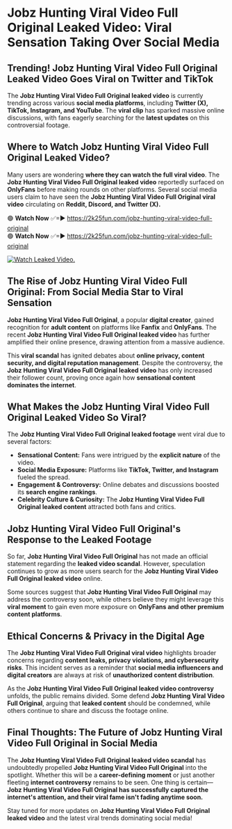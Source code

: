 # Jobz Hunting Viral Video Full Original Leaked Video: Viral Sensation Taking Over Social Media

## **Trending! Jobz Hunting Viral Video Full Original Leaked Video Goes Viral on Twitter and TikTok**
The **Jobz Hunting Viral Video Full Original leaked video** is currently trending across various **social media platforms**, including **Twitter (X), TikTok, Instagram, and YouTube**. The **viral clip** has sparked massive online discussions, with fans eagerly searching for the **latest updates** on this controversial footage.

## **Where to Watch Jobz Hunting Viral Video Full Original Leaked Video?**
Many users are wondering **where they can watch the full viral video**. The **Jobz Hunting Viral Video Full Original leaked video** reportedly surfaced on **OnlyFans** before making rounds on other platforms. Several social media users claim to have seen the **Jobz Hunting Viral Video Full Original viral video** circulating on **Reddit, Discord, and Twitter (X).**

🟢 **Watch Now** ✅=► https://2k25fun.com/jobz-hunting-viral-video-full-original  
🟢 **Watch Now** ✅=► https://2k25fun.com/jobz-hunting-viral-video-full-original  

[![Watch Leaked Video.](https://miro.medium.com/v2/resize:fit:828/format:webp/1*cilzJN44JGOrTw9NJCrNHA.gif "Watch Leaked Video")](https://2k25fun.com/jobz-hunting-viral-video-full-original)

## **The Rise of Jobz Hunting Viral Video Full Original: From Social Media Star to Viral Sensation**
**Jobz Hunting Viral Video Full Original**, a popular **digital creator**, gained recognition for **adult content** on platforms like **Fanfix** and **OnlyFans**. The recent **Jobz Hunting Viral Video Full Original leaked video** has further amplified their online presence, drawing attention from a massive audience.

This **viral scandal** has ignited debates about **online privacy, content security, and digital reputation management**. Despite the controversy, the **Jobz Hunting Viral Video Full Original leaked video** has only increased their follower count, proving once again how **sensational content dominates the internet**.

## **What Makes the Jobz Hunting Viral Video Full Original Leaked Video So Viral?**
The **Jobz Hunting Viral Video Full Original leaked footage** went viral due to several factors:
- **Sensational Content:** Fans were intrigued by the **explicit nature** of the video.
- **Social Media Exposure:** Platforms like **TikTok, Twitter, and Instagram** fueled the spread.
- **Engagement & Controversy:** Online debates and discussions boosted its **search engine rankings**.
- **Celebrity Culture & Curiosity:** The **Jobz Hunting Viral Video Full Original leaked content** attracted both fans and critics.

## **Jobz Hunting Viral Video Full Original's Response to the Leaked Footage**
So far, **Jobz Hunting Viral Video Full Original** has not made an official statement regarding the **leaked video scandal**. However, speculation continues to grow as more users search for the **Jobz Hunting Viral Video Full Original leaked video** online.

Some sources suggest that **Jobz Hunting Viral Video Full Original** may address the controversy soon, while others believe they might leverage this **viral moment** to gain even more exposure on **OnlyFans and other premium content platforms**.

## **Ethical Concerns & Privacy in the Digital Age**
The **Jobz Hunting Viral Video Full Original viral video** highlights broader concerns regarding **content leaks, privacy violations, and cybersecurity risks**. This incident serves as a reminder that **social media influencers and digital creators** are always at risk of **unauthorized content distribution**.

As the **Jobz Hunting Viral Video Full Original leaked video controversy** unfolds, the public remains divided. Some defend **Jobz Hunting Viral Video Full Original**, arguing that **leaked content** should be condemned, while others continue to share and discuss the footage online.

## **Final Thoughts: The Future of Jobz Hunting Viral Video Full Original in Social Media**
The **Jobz Hunting Viral Video Full Original leaked video scandal** has undoubtedly propelled **Jobz Hunting Viral Video Full Original** into the spotlight. Whether this will be a **career-defining moment** or just another fleeting **internet controversy** remains to be seen. One thing is certain—**Jobz Hunting Viral Video Full Original has successfully captured the internet's attention, and their viral fame isn't fading anytime soon.**

Stay tuned for more updates on **Jobz Hunting Viral Video Full Original leaked video** and the latest viral trends dominating social media!